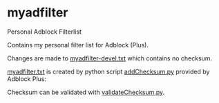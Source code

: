 # myadfilter
Personal Adblock Filterlist

Contains my personal filter list for Adblock (Plus).

Changes are made to [myadfilter-devel.txt](myadfilter-devel.txt) which contains no checksum.

[myadfilter.txt](myadfilter.txt) is created by python script [addChecksum.py](https://hg.adblockplus.org/adblockplus/file/tip/addChecksum.py) provided by Adblock Plus:

Checksum can be validated with [validateChecksum.py](https://hg.adblockplus.org/adblockplus/file/tip/validateChecksum.py).
